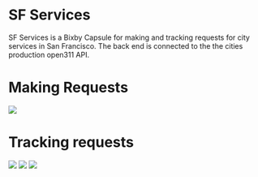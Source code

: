 # SF Services
SF Services is a Bixby Capsule for making and tracking requests for city services in San Francisco. The back end is connected to the the cities production open311 API.
# Making Requests
![](https://raw.githubusercontent.com/Maljean/SF-Services/master/screenshots/screenshot1.png)
# Tracking requests
![](https://raw.githubusercontent.com/Maljean/SF-Services/master/screenshots/screenshot2.png)
![](https://raw.githubusercontent.com/Maljean/SF-Services/master/screenshots/screenshot3.png)
![](https://raw.githubusercontent.com/Maljean/SF-Services/master/screenshots/screenshot4.png)
